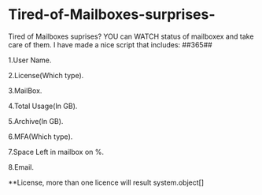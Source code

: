 # Tired-of-Mailboxes-surprises-

Tired of Mailboxes suprises?
YOU can WATCH status of mailboxex and take care of them.
I have made a nice script that includes:
##365##

1.User Name.

2.License(Which type).

3.MailBox.

4.Total Usage(In GB).

5.Archive(In GB).

6.MFA(Which type).

7.Space Left in mailbox on %.

8.Email.


**License, more than one licence will result system.object[]
